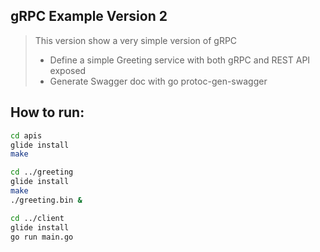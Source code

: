 ## gRPC Example Version 2

> This version show a very simple version of gRPC
>
> - Define a simple Greeting service with both gRPC and REST API exposed
> - Generate Swagger doc with go protoc-gen-swagger

## How to run:

```sh
cd apis
glide install
make

cd ../greeting
glide install
make
./greeting.bin &

cd ../client
glide install
go run main.go
```

